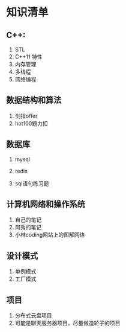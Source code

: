 # 知识清单

## C++:

1. STL
2. C++11 特性
3. 内存管理
4. 多线程
5. 网络编程

## 数据结构和算法

1. 剑指offer
2. hot100题力扣

## 数据库

1. mysql

2. redis
3. sql语句练习题

## 计算机网络和操作系统

1. 自己的笔记
2. 阿秀的笔记
3. 小林coding网站上的图解网络

## 设计模式

1. 单例模式
2. 工厂模式

## 项目

1. 分布式云盘项目
2. 可能是聊天服务器项目，尽量做造轮子的项目